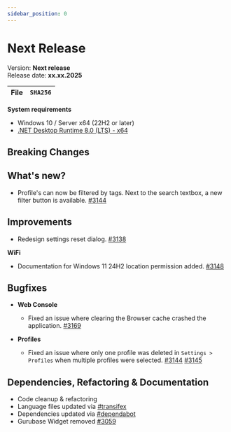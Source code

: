 ```yaml
---
sidebar_position: 0
---
```


# Next Release

Version: **Next release** <br />
Release date: **xx.xx.2025**

| File | `SHA256` |
| ---- | -------- |

**System requirements**

- Windows 10 / Server x64 (22H2 or later)
- [.NET Desktop Runtime 8.0 (LTS) - x64](https://dotnet.microsoft.com/en-us/download/dotnet/8.0/runtime)

## Breaking Changes

## What's new?

- Profile's can now be filtered by tags. Next to the search textbox, a new filter button is available. [#3144](https://github.com/BornToBeRoot/NETworkManager/pull/3144)

## Improvements

- Redesign settings reset dialog. [#3138](https://github.com/BornToBeRoot/NETworkManager/pull/3138)

**WiFi**

- Documentation for Windows 11 24H2 location permission added. [#3148](https://github.com/BornToBeRoot/NETworkManager/pull/3148)

## Bugfixes

- **Web Console**
  - Fixed an issue where clearing the Browser cache crashed the application. [#3169](https://github.com/BornToBeRoot/NETworkManager/pull/3169)

- **Profiles**
  - Fixed an issue where only one profile was deleted in `Settings > Profiles` when multiple profiles were selected. [#3144](https://github.com/BornToBeRoot/NETworkManager/pull/3144) [#3145](https://github.com/BornToBeRoot/NETworkManager/issues/3145)

## Dependencies, Refactoring & Documentation

- Code cleanup & refactoring
- Language files updated via [#transifex](https://github.com/BornToBeRoot/NETworkManager/pulls?q=author%3Aapp%2Ftransifex-integration)
- Dependencies updated via [#dependabot](https://github.com/BornToBeRoot/NETworkManager/pulls?q=author%3Aapp%2Fdependabot)
- Gurubase Widget removed [#3059](https://github.com/BornToBeRoot/NETworkManager/pull/3059)
